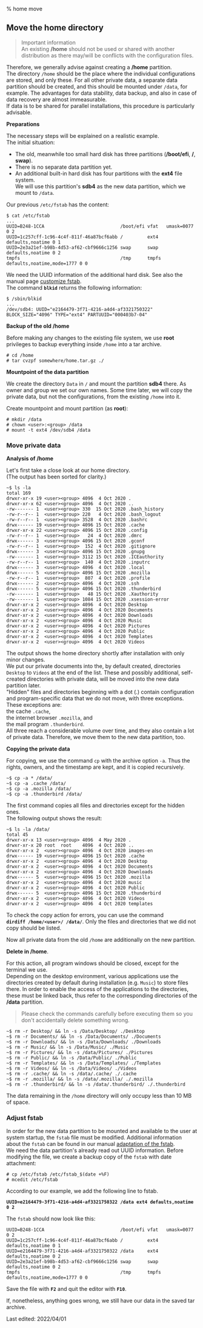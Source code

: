 % home move

## Move the home directory

> Important information  
> An existing **/home** should not be used or shared with another distribution as there may/will be conflicts with the configuration files.

Therefore, we generally advise against creating a **/home** partition.  
The directory `/home` should be the place where the individual configurations are stored, and only these. For all other private data, a separate data partition should be created, and this should be mounted under `/data`, for example. The advantages for data stability, data backup, and also in case of data recovery are almost immeasurable.  
If data is to be shared for parallel installations, this procedure is particularly advisable.

**Preparations**

The necessary steps will be explained on a realistic example.  
The initial situation:

* The old, meanwhile too small hard disk has three partitions (**/boot/efi**, **/**, **swap**).
* There is no separate data partition yet.
* An additional built-in hard disk has four partitions with the **ext4** file system.  
  We will use this partition's **sdb4** as the new data partition, which we mount to `/data`.

Our previous `/etc/fstab` has the content:

~~~
$ cat /etc/fstab
...
UUID=B248-1CCA                            /boot/efi vfat   umask=0077 0 2
UUID=1c257cff-1c96-4c4f-811f-46a87bcf6abb /         ext4   defaults,noatime 0 1
UUID=2e3a21ef-b98b-4d53-af62-cbf9666c1256 swap      swap   defaults,noatime 0 2
tmpfs                                     /tmp      tmpfs  defaults,noatime,mode=1777 0 0
~~~

We need the UUID information of the additional hard disk. See also the manual page [customize fstab](0311-part-uuid_en.md#adjusting-the-fstab).  
The command **`blkid`** returns the following information:

~~~
$ /sbin/blkid
...
/dev/sdb4: UUID="e2164479-3f71-4216-a4d4-af3321750322" BLOCK_SIZE="4096" TYPE="ext4" PARTUUID="000403b7-04"
~~~

**Backup of the old /home**

Before making any changes to the existing file system, we use **root** privileges to backup everything inside `/home` into a tar archive. 

~~~
# cd /home
# tar cvzpf somewhere/home.tar.gz ./
~~~

**Mountpoint of the data partition**

We create the directory `Data` in `/` and mount the partition **sdb4** there. As owner and group we set our own names. Some time later, we will copy the private data, but not the configurations, from the existing `/home` into it.

Create mountpoint and mount partition (as **root**):

~~~
# mkdir /data
# chown <user>:<group> /data
# mount -t ext4 /dev/sdb4 /data
~~~

### Move private data

**Analysis of /home**

Let's first take a close look at our home directory.  
(The output has been sorted for clarity.)

~~~
~$ ls -la
total 169
drwxr-xr-x 19 <user><group> 4096  4 Oct 2020 .
drwxr-xr-x 62 <user><group> 4096  4 Oct 2020 ..
-rw------- 1  <user><group> 330  15 Oct 2020 .bash_history
-rw-r--r-- 1  <user><group> 220   4 Oct 2020 .bash_logout
-rw-r--r-- 1  <user><group> 3528  4 Oct 2020 .bashrc
drwx------ 19 <user><group> 4096 15 Oct 2020 .cache
drwxr-xr-x 22 <user><group> 4096 15 Oct 2020 .config
-rw-r--r-- 1  <user><group>   24  4 Oct 2020 .dmrc
drwx------ 3  <user><group> 4096 15 Oct 2020 .gconf
-rw-r--r-- 1  <user><group>  152  4 Oct 2020 .gitignore
drwx------ 3  <user><group> 4096 15 Oct 2020 .gnupg
-rw------- 1  <user><group> 3112 15 Oct 2020 .ICEauthority
-rw-r--r-- 1  <user><group>  140  4 Oct 2020 .inputrc
drwx------ 3  <user><group> 4096  4 Oct 2020 .local
drwx------ 5  <user><group> 4096 15 Oct 2020 .mozilla
-rw-r--r-- 1  <user><group>  807  4 Oct 2020 .profile
drwx------ 2  <user><group> 4096  4 Oct 2020 .ssh
drwx------ 5  <user><group> 4096 15 Oct 2020 .thunderbird
-rw------- 1  <user><group>   48 15 Oct 2020 .Xauthority
-rw------- 1  <user><group> 1084 15 Oct 2020 .xsession-error
drwxr-xr-x 2  <user><group> 4096  4 Oct 2020 Desktop
drwxr-xr-x 2  <user><group> 4096  4 Oct 2020 Documents
drwxr-xr-x 2  <user><group> 4096  4 Oct 2020 Downloads
drwxr-xr-x 2  <user><group> 4096  4 Oct 2020 Music
drwxr-xr-x 2  <user><group> 4096  4 Oct 2020 Pictures
drwxr-xr-x 2  <user><group> 4096  4 Oct 2020 Public
drwxr-xr-x 2  <user><group> 4096  4 Oct 2020 Templates
drwxr-xr-x 2  <user><group> 4096  4 Oct 2020 Videos
~~~

The output shows the home directory shortly after installation with only minor changes.  
We put our private documents into the, by default created, directories `Desktop` to `Videos` at the end of the list. These and possibly additional, self-created directories with private data, will be moved into the new data partition later.  
"Hidden" files and directories beginning with a dot (.) contain configuration and program-specific data that we do not move, with three exceptions. These exceptions are:  
the cache `.cache`,  
the internet browser `.mozilla`, and  
the mail program `.thunderbird`.  
All three reach a considerable volume over time, and they also contain a lot of private data. Therefore, we move them to the new data partition, too.

**Copying the private data**

For copying, we use the command `cp` with the archive option `-a`. Thus the rights, owners, and the timestamp are kept, and it is copied recursively.

~~~
~$ cp -a * /data/
~$ cp -a .cache /data/
~$ cp -a .mozilla /data/
~$ cp -a .thunderbird /data/
~~~

The first command copies all files and directories except for the hidden ones.  
The following output shows the result:

~~~
~$ ls -la /data/
total 45
drwxr-xr-x 13 <user><group> 4096  4 May 2020 .
drwxr-xr-x 20 root  root    4096  4 Oct 2020 ..
drwxr-xr-x 2  <user><group> 4096  4 Oct 2020 images-en
drwx------ 19 <user><group> 4096 15 Oct 2020 .cache
drwxr-xr-x 2  <user><group> 4096  4 Oct 2020 Desktop
drwxr-xr-x 2  <user><group> 4096  4 Oct 2020 Documents
drwxr-xr-x 2  <user><group> 4096  4 Oct 2020 Downloads
drwx------ 5  <user><group> 4096 15 Oct 2020 .mozilla
drwxr-xr-x 2  <user><group> 4096  4 Oct 2020 music
drwxr-xr-x 2  <user><group> 4096  4 Oct 2020 Public
drwx------ 5  <user><group> 4096 15 Oct 2020 .thunderbird
drwxr-xr-x 2  <user><group> 4096  4 Oct 2020 Videos
drwxr-xr-x 2  <user><group> 4096  4 Oct 2020 templates
~~~

To check the copy action for errors, you can use the command  
**`dirdiff /home/<user>/ /data/`**. Only the files and directories that we did not copy should be listed.

Now all private data from the old `/home` are additionally on the new partition.

**Delete in /home**.

For this action, all program windows should be closed, except for the terminal we use.  
Depending on the desktop environment, various applications use the directories created by default during installation (e.g. `Music`) to store files there. In order to enable the access of the applications to the directories, these must be linked back, thus refer to the corresponding directories of the **/data** partition.

> Please check the commands carefully before executing them so you don't accidentally delete something wrong.

~~~
~$ rm -r Desktop/ && ln -s /Data/Desktop/ ./Desktop
~$ rm -r Documents/ && ln -s /Data/Documents/ ./Documents
~$ rm -r Downloads/ && ln -s /Data/Downloads/ ./Downloads
~$ rm -r Music/ && ln -s /Data/Music/ ./Music
~$ rm -r Pictures/ && ln -s /data/Pictures/ ./Pictures
~$ rm -r Public/ && ln -s /Data/Public/ ./Public
~$ rm -r Templates/ && ln -s /Data/Templates/ ./Templates
~$ rm -r Videos/ && ln -s /Data/Videos/ ./Videos
~$ rm -r .cache/ && ln -s /data/.cache/ ./.cache
~$ rm -r .mozilla/ && ln -s /data/.mozilla/ ./.mozilla
~$ rm -r .thunderbird/ && ln -s /data/.thunderbird/ ./.thunderbird
~~~

The data remaining in the `/home` directory will only occupy less than 10 MB of space.

### Adjust fstab

In order for the new data partition to be mounted and available to the user at system startup, the `fstab` file must be modified. Additional information about the `fstab` can be found in our manual [adaptation of the fstab](0311-part-uuid_en.md#adjusting-the-fstab).  
We need the data partition's already read out UUID information. Before modifying the file, we create a backup copy of the `fstab` with date attachment:

~~~
# cp /etc/fstab /etc/fstab_$(date +%F) 
# mcedit /etc/fstab
~~~

According to our example, we add the following line to fstab.

**`UUID=e2164479-3f71-4216-a4d4-af3321750322 /data ext4 defaults,noatime 0 2`**

The `fstab` should now look like this:

~~~
UUID=B248-1CCA                            /boot/efi vfat   umask=0077 0 2
UUID=1c257cff-1c96-4c4f-811f-46a87bcf6abb /         ext4   defaults,noatime 0 1
UUID=e2164479-3f71-4216-a4d4-af3321750322 /data     ext4   defaults,noatime 0 2
UUID=2e3a21ef-b98b-4d53-af62-cbf9666c1256 swap      swap   defaults,noatime 0 2
tmpfs                                     /tmp      tmpfs  defaults,noatime,mode=1777 0 0
~~~

Save the file with **`F2`** and quit the editor with **`F10`**.

If, nonetheless, anything goes wrong, we still have our data in the saved tar archive.

<div id="rev">Last edited: 2022/04/01</div>
